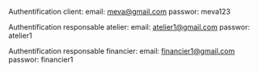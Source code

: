 Authentification client:
    email: meva@gmail.com
    passwor: meva123

Authentification responsable atelier:
    email: atelier1@gmail.com
    passwor: atelier1

Authentification responsable financier:
    email: financier1@gmail.com
    passwor: financier1